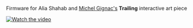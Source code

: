 Firmware for Alia Shahab and [Michel Gignac's](https://www.michelgignac.art/trailing) **Trailing** interactive art piece

[![Watch the video](https://images.squarespace-cdn.com/content/v1/65304389ae6f3e6dc1ffa92d/b20b2e5b-119d-421a-bd06-7aecf9e113bd/Trailing2.jpg)](https://www.youtube.com/watch?v=Rfzo735BPlE)
